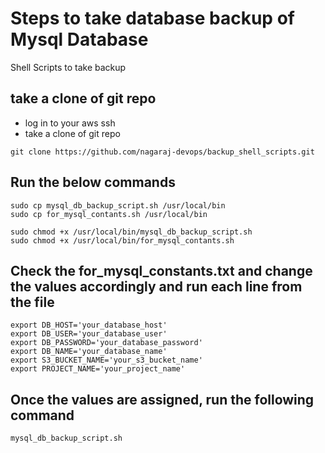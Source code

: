# Steps to take database backup of Mysql Database
Shell Scripts to take backup

## take a clone of git repo
- log in to your aws ssh
- take a clone of git repo
```
git clone https://github.com/nagaraj-devops/backup_shell_scripts.git
```
## Run the below commands

```
sudo cp mysql_db_backup_script.sh /usr/local/bin
sudo cp for_mysql_contants.sh /usr/local/bin
```

```
sudo chmod +x /usr/local/bin/mysql_db_backup_script.sh
sudo chmod +x /usr/local/bin/for_mysql_contants.sh
```

## Check the for_mysql_constants.txt and change the values accordingly and run each line from the file

```
export DB_HOST='your_database_host'
export DB_USER='your_database_user'
export DB_PASSWORD='your_database_password'
export DB_NAME='your_database_name'
export S3_BUCKET_NAME='your_s3_bucket_name'
export PROJECT_NAME='your_project_name'
```

## Once the values are assigned, run the following command
```
mysql_db_backup_script.sh
```
